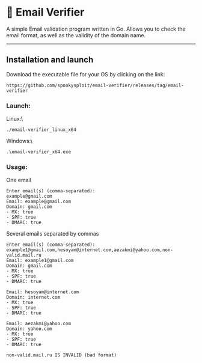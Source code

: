 # 📧 Email Verifier

A simple Email validation program written in Go. Allows you to check the email format, as well as the validity of the domain name.

---

## Installation and launch
Download the executable file for your OS by clicking on the link:
```
https://github.com/spookysploit/email-verifier/releases/tag/email-verifier
```
### Launch:
Linux:\
```
./email-verifier_linux_x64
```
Windows:\
```
.\email-verifier_x64.exe
```
### Usage:
One email
```
Enter email(s) (comma-separated):
example@gmail.com
Email: example@gmail.com
Domain: gmail.com
- MX: true
- SPF: true
- DMARC: true
```
Several emails separated by commas
```
Enter email(s) (comma-separated):
example1@gmail.com,hesoyam@internet.com,aezakmi@yahoo.com,non-valid.mail.ru
Email: example1@gmail.com
Domain: gmail.com
- MX: true
- SPF: true
- DMARC: true

Email: hesoyam@internet.com
Domain: internet.com
- MX: true
- SPF: true
- DMARC: true

Email: aezakmi@yahoo.com
Domain: yahoo.com
- MX: true
- SPF: true
- DMARC: true

non-valid.mail.ru IS INVALID (bad format)
```
